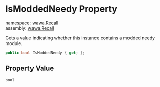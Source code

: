 # IsModdedNeedy Property

namespace: [wawa\.Recall](../../wawa.Recall.md)<br />
assembly: [wawa\.Recall](../../../wawa.Recall.md)

Gets a value indicating whether this instance contains a modded needy module\.

```csharp
public bool IsModdedNeedy { get; };
```

## Property Value

`bool`

